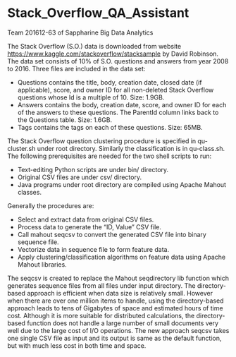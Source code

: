 # Stack_Overflow_QA_Assistant
Team 201612-63 of Sappharine Big Data Analytics

The Stack Overflow (S.O.) data is downloaded from website https://www.kaggle.com/stackoverflow/stacksample by David Robinson. The data set consists of 10% of S.O. questions and answers from year 2008 to 2016. Three files are included in the data set:
- Questions contains the title, body, creation date, closed date (if applicable), score, and owner ID for all non-deleted Stack Overflow questions whose Id is a multiple of 10. Size: 1.9GB.
- Answers contains the body, creation date, score, and owner ID for each of the answers to these questions. The ParentId column links back to the Questions table. Size: 1.6GB.
- Tags contains the tags on each of these questions. Size: 65MB.

The Stack Overflow question clustering procedure is specified in qu-cluster.sh under root directory. Similarly the classification is in qu-class.sh. The following prerequisites are needed for the two shell scripts to run:
- Text-editing Python scripts are under bin/ directory.
- Original CSV files are under csv/ directory.
- Java programs under root directory are compiled using Apache Mahout classes.

Generally the procedures are:
- Select and extract data from original CSV files.
- Process data to generate the “ID, Value” CSV file.
- Call mahout seqcsv to convert the generated CSV file into binary sequence file.
- Vectorize data in sequence file to form feature data.
- Apply clustering/classification algorithms on feature data using Apache Mahout libraries.

The seqcsv is created to replace the Mahout seqdirectory lib function which generates sequence files from all files under input directory. The directory-based approach is efficient when data size is relatively small. However when there are over one million items to handle, using the directory-based approach leads to tens of Gigabytes of space and estimated hours of time cost. Although it is more suitable for distributed calculations, the directory-based function does not handle a large number of small documents very well due to the large cost of I/O operations. The new approach seqcsv takes one single CSV file as input and its output is same as the default function, but with much less cost in both time and space.
